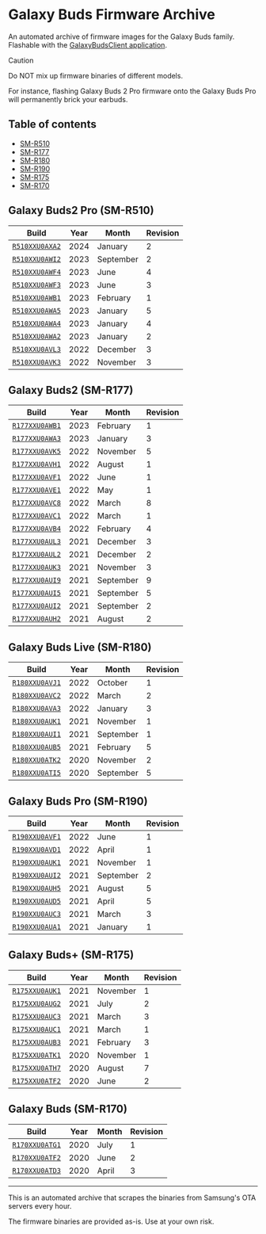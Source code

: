 # Galaxy Buds Firmware Archive

An automated archive of firmware images for the Galaxy Buds family. Flashable with the [GalaxyBudsClient application](https://github.com/ThePBone/GalaxyBudsClient).

> [!CAUTION]
> Do NOT mix up firmware binaries of different models.
>
> For instance, flashing Galaxy Buds 2 Pro firmware onto the Galaxy Buds Pro will permanently brick your earbuds.

## Table of contents

- [SM-R510](#galaxy-buds2-pro-sm-r510)
- [SM-R177](#galaxy-buds2-sm-r177)
- [SM-R180](#galaxy-buds-live-sm-r180)
- [SM-R190](#galaxy-buds-pro-sm-r190)
- [SM-R175](#galaxy-buds-sm-r175)
- [SM-R170](#galaxy-buds-sm-r170)

## Galaxy Buds2 Pro (SM-R510)

| Build | Year | Month | Revision |
| ----- | ---- | ----- | -------- |
| [`R510XXU0AXA2`](https://github.com/ThePBone/galaxy-buds-firmware-archive/raw/main/R510/FOTA_R510XXU0AXA2.bin) | 2024 | January | 2 |
| [`R510XXU0AWI2`](https://github.com/ThePBone/galaxy-buds-firmware-archive/raw/main/R510/FOTA_R510XXU0AWI2.bin) | 2023 | September | 2 |
| [`R510XXU0AWF4`](https://github.com/ThePBone/galaxy-buds-firmware-archive/raw/main/R510/FOTA_R510XXU0AWF4.bin) | 2023 | June | 4 |
| [`R510XXU0AWF3`](https://github.com/ThePBone/galaxy-buds-firmware-archive/raw/main/R510/FOTA_R510XXU0AWF3.bin) | 2023 | June | 3 |
| [`R510XXU0AWB1`](https://github.com/ThePBone/galaxy-buds-firmware-archive/raw/main/R510/FOTA_R510XXU0AWB1.bin) | 2023 | February | 1 |
| [`R510XXU0AWA5`](https://github.com/ThePBone/galaxy-buds-firmware-archive/raw/main/R510/FOTA_R510XXU0AWA5.bin) | 2023 | January | 5 |
| [`R510XXU0AWA4`](https://github.com/ThePBone/galaxy-buds-firmware-archive/raw/main/R510/FOTA_R510XXU0AWA4.bin) | 2023 | January | 4 |
| [`R510XXU0AWA2`](https://github.com/ThePBone/galaxy-buds-firmware-archive/raw/main/R510/FOTA_R510XXU0AWA2.bin) | 2023 | January | 2 |
| [`R510XXU0AVL3`](https://github.com/ThePBone/galaxy-buds-firmware-archive/raw/main/R510/FOTA_R510XXU0AVL3.bin) | 2022 | December | 3 |
| [`R510XXU0AVK3`](https://github.com/ThePBone/galaxy-buds-firmware-archive/raw/main/R510/FOTA_R510XXU0AVK3.bin) | 2022 | November | 3 |

## Galaxy Buds2 (SM-R177)

| Build | Year | Month | Revision |
| ----- | ---- | ----- | -------- |
| [`R177XXU0AWB1`](https://github.com/ThePBone/galaxy-buds-firmware-archive/raw/main/R177/FOTA_R177XXU0AWB1.bin) | 2023 | February | 1 |
| [`R177XXU0AWA3`](https://github.com/ThePBone/galaxy-buds-firmware-archive/raw/main/R177/FOTA_R177XXU0AWA3.bin) | 2023 | January | 3 |
| [`R177XXU0AVK5`](https://github.com/ThePBone/galaxy-buds-firmware-archive/raw/main/R177/FOTA_R177XXU0AVK5.bin) | 2022 | November | 5 |
| [`R177XXU0AVH1`](https://github.com/ThePBone/galaxy-buds-firmware-archive/raw/main/R177/FOTA_R177XXU0AVH1.bin) | 2022 | August | 1 |
| [`R177XXU0AVF1`](https://github.com/ThePBone/galaxy-buds-firmware-archive/raw/main/R177/FOTA_R177XXU0AVF1.bin) | 2022 | June | 1 |
| [`R177XXU0AVE1`](https://github.com/ThePBone/galaxy-buds-firmware-archive/raw/main/R177/FOTA_R177XXU0AVE1.bin) | 2022 | May | 1 |
| [`R177XXU0AVC8`](https://github.com/ThePBone/galaxy-buds-firmware-archive/raw/main/R177/FOTA_R177XXU0AVC8.bin) | 2022 | March | 8 |
| [`R177XXU0AVC1`](https://github.com/ThePBone/galaxy-buds-firmware-archive/raw/main/R177/FOTA_R177XXU0AVC1.bin) | 2022 | March | 1 |
| [`R177XXU0AVB4`](https://github.com/ThePBone/galaxy-buds-firmware-archive/raw/main/R177/FOTA_R177XXU0AVB4.bin) | 2022 | February | 4 |
| [`R177XXU0AUL3`](https://github.com/ThePBone/galaxy-buds-firmware-archive/raw/main/R177/FOTA_R177XXU0AUL3.bin) | 2021 | December | 3 |
| [`R177XXU0AUL2`](https://github.com/ThePBone/galaxy-buds-firmware-archive/raw/main/R177/FOTA_R177XXU0AUL2.bin) | 2021 | December | 2 |
| [`R177XXU0AUK3`](https://github.com/ThePBone/galaxy-buds-firmware-archive/raw/main/R177/FOTA_R177XXU0AUK3.bin) | 2021 | November | 3 |
| [`R177XXU0AUI9`](https://github.com/ThePBone/galaxy-buds-firmware-archive/raw/main/R177/FOTA_R177XXU0AUI9.bin) | 2021 | September | 9 |
| [`R177XXU0AUI5`](https://github.com/ThePBone/galaxy-buds-firmware-archive/raw/main/R177/FOTA_R177XXU0AUI5.bin) | 2021 | September | 5 |
| [`R177XXU0AUI2`](https://github.com/ThePBone/galaxy-buds-firmware-archive/raw/main/R177/FOTA_R177XXU0AUI2.bin) | 2021 | September | 2 |
| [`R177XXU0AUH2`](https://github.com/ThePBone/galaxy-buds-firmware-archive/raw/main/R177/FOTA_R177XXU0AUH2.bin) | 2021 | August | 2 |

## Galaxy Buds Live (SM-R180)

| Build | Year | Month | Revision |
| ----- | ---- | ----- | -------- |
| [`R180XXU0AVJ1`](https://github.com/ThePBone/galaxy-buds-firmware-archive/raw/main/R180/FOTA_R180XXU0AVJ1.bin) | 2022 | October | 1 |
| [`R180XXU0AVC2`](https://github.com/ThePBone/galaxy-buds-firmware-archive/raw/main/R180/FOTA_R180XXU0AVC2.bin) | 2022 | March | 2 |
| [`R180XXU0AVA3`](https://github.com/ThePBone/galaxy-buds-firmware-archive/raw/main/R180/FOTA_R180XXU0AVA3.bin) | 2022 | January | 3 |
| [`R180XXU0AUK1`](https://github.com/ThePBone/galaxy-buds-firmware-archive/raw/main/R180/FOTA_R180XXU0AUK1.bin) | 2021 | November | 1 |
| [`R180XXU0AUI1`](https://github.com/ThePBone/galaxy-buds-firmware-archive/raw/main/R180/FOTA_R180XXU0AUI1.bin) | 2021 | September | 1 |
| [`R180XXU0AUB5`](https://github.com/ThePBone/galaxy-buds-firmware-archive/raw/main/R180/FOTA_R180XXU0AUB5.bin) | 2021 | February | 5 |
| [`R180XXU0ATK2`](https://github.com/ThePBone/galaxy-buds-firmware-archive/raw/main/R180/FOTA_R180XXU0ATK2.bin) | 2020 | November | 2 |
| [`R180XXU0ATI5`](https://github.com/ThePBone/galaxy-buds-firmware-archive/raw/main/R180/FOTA_R180XXU0ATI5.bin) | 2020 | September | 5 |

## Galaxy Buds Pro (SM-R190)

| Build | Year | Month | Revision |
| ----- | ---- | ----- | -------- |
| [`R190XXU0AVF1`](https://github.com/ThePBone/galaxy-buds-firmware-archive/raw/main/R190/FOTA_R190XXU0AVF1.bin) | 2022 | June | 1 |
| [`R190XXU0AVD1`](https://github.com/ThePBone/galaxy-buds-firmware-archive/raw/main/R190/FOTA_R190XXU0AVD1.bin) | 2022 | April | 1 |
| [`R190XXU0AUK1`](https://github.com/ThePBone/galaxy-buds-firmware-archive/raw/main/R190/FOTA_R190XXU0AUK1.bin) | 2021 | November | 1 |
| [`R190XXU0AUI2`](https://github.com/ThePBone/galaxy-buds-firmware-archive/raw/main/R190/FOTA_R190XXU0AUI2.bin) | 2021 | September | 2 |
| [`R190XXU0AUH5`](https://github.com/ThePBone/galaxy-buds-firmware-archive/raw/main/R190/FOTA_R190XXU0AUH5.bin) | 2021 | August | 5 |
| [`R190XXU0AUD5`](https://github.com/ThePBone/galaxy-buds-firmware-archive/raw/main/R190/FOTA_R190XXU0AUD5.bin) | 2021 | April | 5 |
| [`R190XXU0AUC3`](https://github.com/ThePBone/galaxy-buds-firmware-archive/raw/main/R190/FOTA_R190XXU0AUC3.bin) | 2021 | March | 3 |
| [`R190XXU0AUA1`](https://github.com/ThePBone/galaxy-buds-firmware-archive/raw/main/R190/FOTA_R190XXU0AUA1.bin) | 2021 | January | 1 |

## Galaxy Buds+ (SM-R175)

| Build | Year | Month | Revision |
| ----- | ---- | ----- | -------- |
| [`R175XXU0AUK1`](https://github.com/ThePBone/galaxy-buds-firmware-archive/raw/main/R175/FOTA_R175XXU0AUK1.bin) | 2021 | November | 1 |
| [`R175XXU0AUG2`](https://github.com/ThePBone/galaxy-buds-firmware-archive/raw/main/R175/FOTA_R175XXU0AUG2.bin) | 2021 | July | 2 |
| [`R175XXU0AUC3`](https://github.com/ThePBone/galaxy-buds-firmware-archive/raw/main/R175/FOTA_R175XXU0AUC3.bin) | 2021 | March | 3 |
| [`R175XXU0AUC1`](https://github.com/ThePBone/galaxy-buds-firmware-archive/raw/main/R175/FOTA_R175XXU0AUC1.bin) | 2021 | March | 1 |
| [`R175XXU0AUB3`](https://github.com/ThePBone/galaxy-buds-firmware-archive/raw/main/R175/FOTA_R175XXU0AUB3.bin) | 2021 | February | 3 |
| [`R175XXU0ATK1`](https://github.com/ThePBone/galaxy-buds-firmware-archive/raw/main/R175/FOTA_R175XXU0ATK1.bin) | 2020 | November | 1 |
| [`R175XXU0ATH7`](https://github.com/ThePBone/galaxy-buds-firmware-archive/raw/main/R175/FOTA_R175XXU0ATH7.bin) | 2020 | August | 7 |
| [`R175XXU0ATF2`](https://github.com/ThePBone/galaxy-buds-firmware-archive/raw/main/R175/FOTA_R175XXU0ATF2.bin) | 2020 | June | 2 |

## Galaxy Buds (SM-R170)

| Build | Year | Month | Revision |
| ----- | ---- | ----- | -------- |
| [`R170XXU0ATG1`](https://github.com/ThePBone/galaxy-buds-firmware-archive/raw/main/R170/FOTA_R170XXU0ATG1.bin) | 2020 | July | 1 |
| [`R170XXU0ATF2`](https://github.com/ThePBone/galaxy-buds-firmware-archive/raw/main/R170/FOTA_R170XXU0ATF2.bin) | 2020 | June | 2 |
| [`R170XXU0ATD3`](https://github.com/ThePBone/galaxy-buds-firmware-archive/raw/main/R170/FOTA_R170XXU0ATD3.bin) | 2020 | April | 3 |



_________________

This is an automated archive that scrapes the binaries from Samsung's OTA servers every hour.

The firmware binaries are provided as-is. Use at your own risk.
